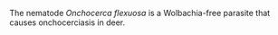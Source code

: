 [//]: # (Created by ./bin/manage_files.pl from ./species/Onchocerca_flexuosa/Onchocerca_flexuosa.about.html on Thu Jun 11 13:44:59 2020)
The nematode _Onchocerca flexuosa_ is a Wolbachia-free parasite that causes onchocerciasis in deer.
